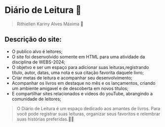 <h1>Diário de Leitura 📖</h1> 

> Rithiellen Kariny Alves Máxima 🦋

<h2>Descrição do site:</h2>
 
+ O publico alvo é leitores;
+ O site foi desenvolvido somente em HTML para uma atividade da disciplina de WEBS-2024;
+ O objetvo e ser um espaço para adicionar suas leituras,registrando título, autor, datas, uma nota e sua citação favorita daquele livro;
+ Criar metas de leitura e acompanhar seu desenvolvimento;
+ Acompanhar os livros em destaque no mês e os lançamentos, criando um ambiente amigavel e de descoberta em novos títulos;
+ E compartilhar sites relacionados e videos do youTube, abrangindo a comunidade de leitores;

> O Diário de Leitura é um espaço dedicado aos amantes de livros. Para você pode registrar suas leituras, organizar seus favoritos e relembrar suas histórias preferidas.🩷🔖
